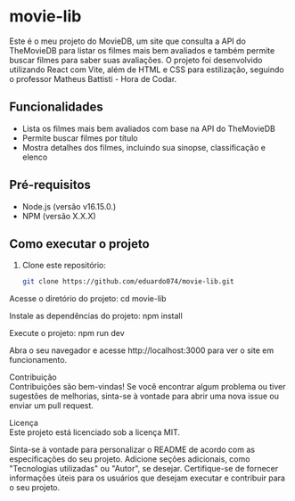 # movie-lib
 Este é o meu projeto do MovieDB, um site que consulta a API do TheMovieDB para listar os filmes mais bem avaliados e também permite buscar filmes para saber suas avaliações. O projeto foi desenvolvido utilizando React com Vite, além de HTML e CSS para estilização, seguindo o professor Matheus Battisti - Hora de Codar.

## Funcionalidades

- Lista os filmes mais bem avaliados com base na API do TheMovieDB
- Permite buscar filmes por título
- Mostra detalhes dos filmes, incluindo sua sinopse, classificação e elenco

## Pré-requisitos

- Node.js (versão v16.15.0.)
- NPM (versão X.X.X)

## Como executar o projeto

1. Clone este repositório:

   ```bash
   git clone https://github.com/eduardo074/movie-lib.git

Acesse o diretório do projeto:
cd movie-lib


Instale as dependências do projeto:
npm install

Execute o projeto:
npm run dev

Abra o seu navegador e acesse http://localhost:3000 para ver o site em funcionamento.



Contribuição 
<br/>
Contribuições são bem-vindas! Se você encontrar algum problema ou tiver sugestões de melhorias, sinta-se à vontade para abrir uma nova issue ou enviar um pull request.

Licença
<br/>
Este projeto está licenciado sob a licença MIT.

Sinta-se à vontade para personalizar o README de acordo com as especificações do seu projeto. Adicione seções adicionais, como "Tecnologias utilizadas" ou "Autor", se desejar. Certifique-se de fornecer informações úteis para os usuários que desejam executar e contribuir para o seu projeto.



